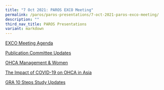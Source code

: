 ```yaml
---
title: "7 Oct 2021: PAROS EXCO Meeting"
permalink: /paros/paros-presentations/7-oct-2021-paros-exco-meeting/
description: ""
third_nav_title: PAROS Presentations
variant: markdown
---
```



[](/collaboration_out-of-hospital-cardiac-arrest-ohca-management-women.pdf)[EXCO Meeting Agenda](/files/PAROS/PAROS%20Presentations/7%20Oct%202021/exco-meeting-agenda.pdf)

[Publication Committee Updates](/files/PAROS%20Presentations/7%20Oct%202021:%20PAROS%20EXCO%20Meeting/publication-committee-updates.pdf)

[OHCA Management & Women](/files/PAROS%20Presentations/7%20Oct%202021:%20PAROS%20EXCO%20Meeting/collaboration_out-of-hospital-cardiac-arrest-ohca-management-women.pdf)

[The Impact of COVID-19 on OHCA in Asia](/files/PAROS%20Presentations/7%20Oct%202021:%20PAROS%20EXCO%20Meeting/collaboration_the-impact-of-covid-19-on-ohca-in-asia.pdf)

[GRA 10 Steps Study Updates](/files/PAROS%20Presentations/7%20Oct%202021:%20PAROS%20EXCO%20Meeting/Collaboration_The-impact-of-COVID-19-on-OHCA-in-Asia.pdf)